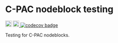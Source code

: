 <!-- Copyright (C) 2024  C-PAC Developers

This file is part of C-PAC.

C-PAC is free software: you can redistribute it and/or modify it under
the terms of the GNU Lesser General Public License as published by the
Free Software Foundation, either version 3 of the License, or (at your
option) any later version.

C-PAC is distributed in the hope that it will be useful, but WITHOUT
ANY WARRANTY; without even the implied warranty of MERCHANTABILITY or
FITNESS FOR A PARTICULAR PURPOSE. See the GNU Lesser General Public
License for more details.

You should have received a copy of the GNU Lesser General Public
License along with C-PAC. If not, see <https://www.gnu.org/licenses/>. -->
# C-PAC nodeblock testing

<a href="./COPYING.LESSER"><img alt="LGPLv3" src="https://www.gnu.org/graphics/lgplv3-88x31.png" height="20px"></a> <a href="https://codecov.io/gh/childmindresearch/nodeblock-testing"><img src="https://codecov.io/gh/childmindresearch/nodeblock-testing/graphs/sunburst.svg?token=r2q92igr8o" alt="coverage sunburst" height="20px"> <img src="https://codecov.io/gh/childmindresearch/nodeblock-testing/graph/badge.svg?token=r2q92igr8o" alt="codecov badge"></a>

Testing for C-PAC nodeblocks.
